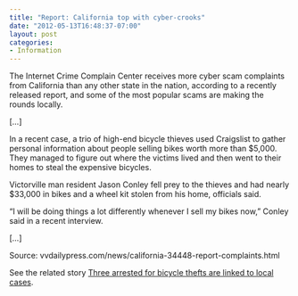 ```yaml
---
title: "Report: California top with cyber-crooks"
date: "2012-05-13T16:48:37-07:00"
layout: post
categories:
- Information
---
```


The Internet Crime Complain Center receives more cyber scam complaints from California than any other state in the nation, according to a recently released report, and some of the most popular scams are making the rounds locally.  
  
\[…\]

In a recent case, a trio of high-end bicycle thieves used Craigslist to gather personal information about people selling bikes worth more than $5,000. They managed to figure out where the victims lived and then went to their homes to steal the expensive bicycles.

Victorville man resident Jason Conley fell prey to the thieves and had nearly $33,000 in bikes and a wheel kit stolen from his home, officials said.

“I will be doing things a lot differently whenever I sell my bikes now,” Conley said in a recent interview.

\[…\]

Source: vvdailypress.com/news/california-34448-report-complaints.html

See the related story [Three arrested for bicycle thefts are linked to local cases](https://www.hdcycling.org/2012/05/three-arrested-for-bicycle-thefts-are-linked-to-local-cases/ "Three arrested for bicycle thefts are linked to local cases").